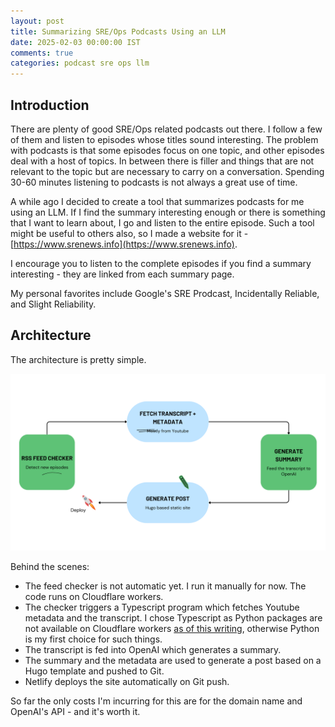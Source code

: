 ```yaml
---           
layout: post
title: Summarizing SRE/Ops Podcasts Using an LLM
date: 2025-02-03 00:00:00 IST
comments: true
categories: podcast sre ops llm
---
```


## Introduction

There are plenty of good SRE/Ops related podcasts out there. I follow a few of them and listen to episodes whose titles sound interesting. 
The problem with podcasts is that some episodes focus on one topic, and other episodes deal with a host of topics. In between there is
filler and things that are not relevant to the topic but are necessary to carry on a conversation. Spending 30-60 minutes listening to podcasts is not always a great use of time. 

A while ago I decided to create a tool that summarizes podcasts for me using an LLM. If I find the summary interesting enough or there is something that I want to learn about, I go and listen to the entire
episode. Such a tool might be useful to others also, so I made a website for it - [https://www.srenews.info](https://www.srenews.info).

I encourage you to listen to the complete episodes if you find a summary interesting - they are linked from each summary page.

My personal favorites include Google's SRE Prodcast, Incidentally Reliable, and Slight Reliability.

## Architecture

The architecture is pretty simple.

![Podcast Summarizer Architecture](/assets/images/podcast-summary-architecture.png)

Behind the scenes:
- The feed checker is not automatic yet. I run it manually for now. The code runs on Cloudflare workers.
- The checker triggers a Typescript program which fetches Youtube metadata and the transcript. I chose Typescript as Python packages are not available on Cloudflare workers [as of this writing](https://developers.cloudflare.com/workers/languages/python/), otherwise Python is my first choice for such things.
- The transcript is fed into OpenAI which generates a summary.
- The summary and the metadata are used to generate a post based on a Hugo template and pushed to Git.
- Netlify deploys the site automatically on Git push.

So far the only costs I'm incurring for this are for the domain name and OpenAI's API - and it's worth it.
